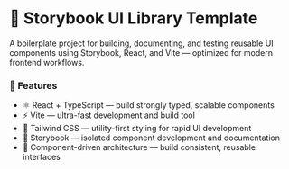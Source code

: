 # 📕 Storybook UI Library Template

A boilerplate project for building, documenting, and testing reusable UI components using Storybook, React, and Vite — optimized for modern frontend workflows.

### 🚀 Features

- ⚛️ React + TypeScript — build strongly typed, scalable components
- ⚡ Vite — ultra-fast development and build tool
- 🎨 Tailwind CSS — utility-first styling for rapid UI development
- 📘 Storybook — isolated component development and documentation
- 🧱 Component-driven architecture — build consistent, reusable interfaces